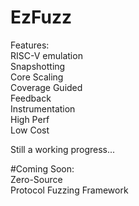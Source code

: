 # EzFuzz
Features:  
RISC-V emulation  
Snapshotting  
Core Scaling  
Coverage Guided  
Feedback  
Instrumentation  
High Perf  
Low Cost  
  
Still a working progress...  
  
#Coming Soon:  
Zero-Source  
Protocol Fuzzing Framework  
